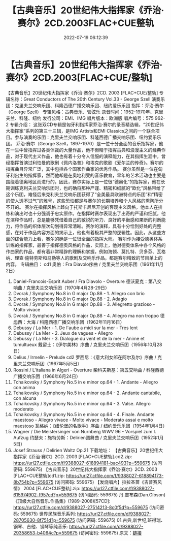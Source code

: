 ﻿---
title: 【古典音乐】20世纪伟大指挥家《乔治·赛尔》2CD.2003FLAC+CUE整轨
date: 2022-07-19 06:12:39
categories: 古典音乐、新世纪、纯音雅乐
tags: 纯音雅乐
---
# 【古典音乐】20世纪伟大指挥家《乔治·赛尔》2CD.2003[FLAC+CUE/整轨]

【古典音乐】20世纪伟大指挥家《乔治·赛尔》2CD. 2003
[FLAC+CUE/整轨]
专辑名称：Great Conductors of The
20th Century Vol.33 - George Szell
演奏乐团：克里夫兰交响乐团、科隆西德广播交响乐团、纽约爱乐乐团
指挥：乔治·赛尔（George
Szell）
专辑风格：古典音乐、管弦乐
录音时间：1952-1970年、克里夫兰、科隆、纽约
发行公司：EMI、IMG
唱片版本：欧洲版
唱片编号：575 962-2
专辑介绍：
这张双CD专辑是匈牙利指挥家乔治·赛尔的录音精选辑，“20世纪伟大指挥家”系列的第三十三辑，是IMG
Artists和EMI
Classics之间的一个联合项目。参与演奏的乐团：克里夫兰交响乐团、科隆西德广播交响乐团、纽约爱乐乐团。
乔治·赛尔（George
Szell，1897-1970）是一位十分全面的音乐指挥家，他在一生中曾指挥过各类体裁的大量作品，他不但精于指挥古典和浪漫主义的经典作品，对于现代主义作品，他也有着十分令人信服的演释能力，在其指挥生涯中，曾经指挥首演过利怕曼的歌剧《佩内洛普》和埃克的歌剧《爱尔兰的传奇》。赛尔的指挥曲目异常广泛，其中包括各个国家作曲家的优秀作品。
赛尔虽然是一位在匈牙利出生的指挥家，然而他却是在奥地利受的音乐教育，早年的艺术活动也主要是围绕着德奥地区而进行的，因此，赛尔实际上是一位很“德奥化”的指挥家，他在长期训练克利夫兰交响乐团时，也的确将那种严谨、精密和细腻的“欧化”风格带给了这个乐团，难怪后来克利夫兰交响乐团获得了“全美最具欧洲特点的乐团”和“精密的使人透不过气”的雅号，这些恐怕都是与赛尔的长期培养和个人风格的熏陶所分不开的。
赛尔在指挥风格上趋向于托斯卡尼尼开创的客观主义风格，他本人在排练和演出时也十分强调于忠实原作。在指挥时赛尔表现出了出奇的严谨和细腻，他在演释作品时，总是能够凭借着自己的敏锐的听力、良好的平衡感和果断的判断能力，将作品的织体层次勾划得异常清晰。赛尔的演释，具有十分恰到好处的完整感，在对于作品内容方面的揭示上，他也有着极其严整的逻辑性。因此，从这些方面的综合能力上看，赛尔的确是一位很全面的指挥大师。
赛尔作为接受德奥体系训练的指挥家，最善于指挥德奥风格的作品，实际上，他对德奥体系中各个风格的作曲家的作品，都有着非常精辟的理解和掌握，例如海顿、莫扎特、贝多芬、瓦格纳、理查·施特劳斯和马勒等人的歌剧及交响乐作品，都是赛尔精致的节目单上的内容。
专辑曲目：
cd1
奥伯：Fra Diavolo序曲 /
克里夫兰交响乐团（1961年11月2日）
01. Daniel-Francois-Esprit
Auber / Fra Diavolo - Overture
德沃夏克：第八交响曲 /
克里夫兰交响乐团（1970年4月28-29日）
02. Dvorak / Symphony No.8 in G
major Op.88 - 1. Allegro con brio
03. Dvorak / Symphony No.8 in G
major Op.88 - 2. Adagio
04. Dvorak / Symphony No.8 in G
major Op.88 - 3. Allegretto grazioso - Molto vivace
05. Dvorak / Symphony No.8 in G
major Op.88 - 4. Allegro ma non troppo
德彪西：大海 /
科隆西德广播交响乐团（1962年11月16日）
06. Debussy / La Mer - 1. De
l'aube a midi sur la mer - Tres lent
07. Debussy / La Mer - 2. Jeux
de vagues - Allegro
08. Debussy / La Mer - 3.
Dialogue du vent et de la mer - Anime et tumultueux
戴留士：《伊尔美林》序曲 /
克里夫兰交响乐团（1956年10月28日）
09. Delius / Irmelin -
Prelude
cd2
罗西尼：《意大利女郎在阿尔及尔》序曲 /
克里夫兰交响乐团（1967年5月5日）
01. Rossini / L'italiana in
Algeri - Overture
柴科夫斯基：第五交响曲 /
科隆西德广播交响乐团（1966年6月24日）
02. Tchaikovsky / Symphony No.5
in e minor op.64 - 1. Andante - Allegro con anima
03. Tchaikovsky / Symphony No.5
in e minor op.64 - 2. Andante cantabile, con alcuna
04. Tchaikovsky / Symphony No.5
in e minor op.64 - 3. Valse. Allegro moderato
05. Tchaikovsky / Symphony No.5
in e minor op.64 - 4. Finale. Andante maestoso - Allegro vivace -
Molto vivace - Moderato assai e molto maestoso
瓦格纳：《纽伦堡的名歌手》序曲 /
纽约爱乐乐团（1954年1月4日）
06. Wagner / Die Meistersinger
von Nurnberg WWV 96 - Vorspiel zum I. Aufzug
约瑟夫：施特劳斯：Delirien圆舞曲 /
克里夫兰交响乐团（1952年1月5日）
07. Josef Strauss / Delirien
Waltz Op.21
下载地址：
【古典音乐】20世纪伟大指挥家《乔治·赛尔》2CD. 2003 [FLAC+CUE整轨].cd2.zip: https://url27.ctfile.com/f/9388027-618894181-bac493?p=559675
(访问密码: 559675)
【古典音乐】20世纪伟大指挥家《乔治·赛尔》2CD. 2003 [FLAC+CUE整轨]cd1.zip: https://url27.ctfile.com/f/9388027-618894173-8b754b?p=559675
(访问密码: 559675)
【发烧唱片】拉拉圣蔷《吉普赛风情》 2004 [FLAC+CUE整轨].zip: https://url27.ctfile.com/f/9388027-615974902-f957ed?p=559675
(访问密码: 559675)
丹.吉布森(Dan.Gibson) 《顶级大自然音乐.作品集》(1989-2008)[57CD]: https://url27.ctfile.com/d/9388027-27514213-8c0f5d?p=559675
(访问密码: 559675)
世界民族音乐系列: https://url27.ctfile.com/d/9388027-28705630-8f751d?p=559675
(访问密码: 559675)
01.古典,新世纪,班得瑞、钢琴、吉他、钢琴等纯音乐: https://url27.ctfile.com/d/9388027-29358653-b4064c?p=559675
(访问密码: 559675)
原文：[链接](https://blog.sina.com.cn/s/blog_1647c7e7601030yfg.html)